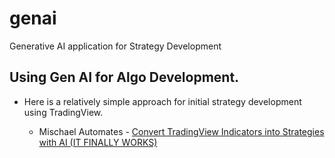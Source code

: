# genai
Generative AI application for Strategy Development



## Using Gen AI for Algo Development.

- Here is a relatively simple approach for initial strategy development using TradingView.

  - Mischael Automates - [Convert TradingView Indicators into Strategies with AI (IT FINALLY WORKS)](https://www.youtube.com/watch?v=ETuIpsL_7Mc)


